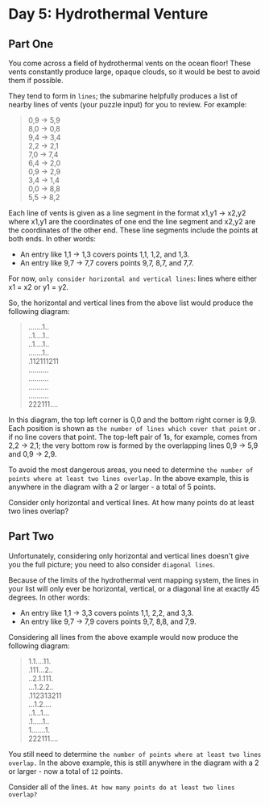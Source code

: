 # Day 5: Hydrothermal Venture 
## Part One

You come across a field of hydrothermal vents on the ocean floor! These vents constantly produce large, opaque clouds, so it would be best to avoid them if possible.

They tend to form in `lines`; the submarine helpfully produces a list of nearby lines of vents (your puzzle input) for you to review. For example:

> 0,9 -> 5,9  
> 8,0 -> 0,8  
> 9,4 -> 3,4  
> 2,2 -> 2,1  
> 7,0 -> 7,4  
> 6,4 -> 2,0  
> 0,9 -> 2,9  
> 3,4 -> 1,4  
> 0,0 -> 8,8  
> 5,5 -> 8,2  

Each line of vents is given as a line segment in the format x1,y1 -> x2,y2 where x1,y1 are the coordinates of one end the line segment and x2,y2 are the coordinates of the other end. These line segments include the points at both ends. In other words:

- An entry like 1,1 -> 1,3 covers points 1,1, 1,2, and 1,3.
- An entry like 9,7 -> 7,7 covers points 9,7, 8,7, and 7,7.

For now, `only consider horizontal and vertical lines`: lines where either x1 = x2 or y1 = y2.

So, the horizontal and vertical lines from the above list would produce the following diagram:

> .......1..  
> ..1....1..  
> ..1....1..  
> .......1..  
> .112111211  
> ..........  
> ..........  
> ..........  
> ..........  
> 222111....  

In this diagram, the top left corner is 0,0 and the bottom right corner is 9,9. Each position is shown as `the number of lines which cover that point` or . if no line covers that point. The top-left pair of 1s, for example, comes from 2,2 -> 2,1; the very bottom row is formed by the overlapping lines 0,9 -> 5,9 and 0,9 -> 2,9.

To avoid the most dangerous areas, you need to determine `the number of points where at least two lines overlap.` In the above example, this is anywhere in the diagram with a 2 or larger - a total of 5 points.

Consider only horizontal and vertical lines. At how many points do at least two lines overlap?

## Part Two

Unfortunately, considering only horizontal and vertical lines doesn't give you the full picture; you need to also consider `diagonal lines`.

Because of the limits of the hydrothermal vent mapping system, the lines in your list will only ever be horizontal, vertical, or a diagonal line at exactly 45 degrees. In other words:

- An entry like 1,1 -> 3,3 covers points 1,1, 2,2, and 3,3.
- An entry like 9,7 -> 7,9 covers points 9,7, 8,8, and 7,9.

Considering all lines from the above example would now produce the following diagram:

> 1.1....11.  
> .111...2..  
> ..2.1.111.  
> ...1.2.2..  
> .112313211  
> ...1.2....  
> ..1...1...  
> .1.....1..  
> 1.......1.  
> 222111....  

You still need to determine `the number of points where at least two lines overlap.` In the above example, this is still anywhere in the diagram with a 2 or larger - now a total of `12` points.

Consider all of the lines. `At how many points do at least two lines overlap?`

